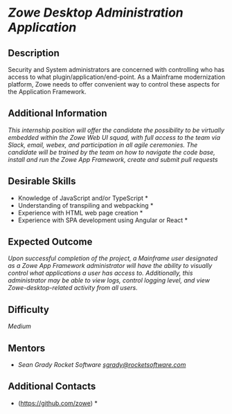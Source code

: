 # *Zowe Desktop Administration Application*

## Description
Security and System administrators are concerned with controlling who has access to what plugin/application/end-point. As a Mainframe modernization platform, Zowe needs to offer convenient way to control these aspects for the Application Framework.

## Additional Information
*This internship position will offer the candidate the possibility to be virtually embedded within the Zowe Web UI squad, with full access to the team via Slack, email, webex, and participation in all agile ceremonies. The candidate will be trained by the team on how to navigate the code base, install and run the Zowe App Framework, create and submit pull requests*

## Desirable Skills
*	Knowledge of JavaScript and/or TypeScript *
*	Understanding of transpiling and webpacking *
*	Experience with HTML web page creation *
*	Experience with SPA development using Angular or React *

## Expected Outcome
*Upon successful completion of the project, a Mainframe user designated as a Zowe App Framework administrator will have the ability to visually control what applications a user has access to. Additionally, this administrator may be able to view logs, control logging level, and view Zowe-desktop-related activity from all users.*

## Difficulty
*Medium*

## Mentors
  * *Sean Grady  Rocket Software <sgrady@rocketsoftware.com>*

## Additional Contacts
* (https://github.com/zowe) *
